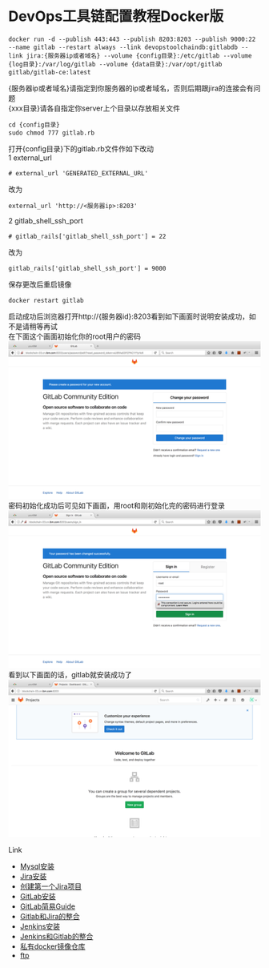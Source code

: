 # DevOps工具链配置教程Docker版
<pre><code>docker run -d --publish 443:443 --publish 8203:8203 --publish 9000:22 --name gitlab --restart always --link devopstoolchaindb:gitlabdb --link jira:{服务器ip或者域名} --volume {config目录}:/etc/gitlab --volume {log目录}:/var/log/gitlab --volume {data目录}:/var/opt/gitlab gitlab/gitlab-ce:latest
</code></pre>
{服务器ip或者域名}请指定到你服务器的ip或者域名，否则后期跟jira的连接会有问题<br>
{xxx目录}请各自指定你server上个目录以存放相关文件<br>
<pre><code>cd {config目录}
sudo chmod 777 gitlab.rb
</code></pre>
打开{config目录}下的gitlab.rb文件作如下改动<br>
1   external_url
<pre><code># external_url 'GENERATED_EXTERNAL_URL'
</code></pre>
改为
<pre><code>external_url 'http://<服务器ip>:8203'
</code></pre>
2   gitlab_shell_ssh_port
<pre><code># gitlab_rails['gitlab_shell_ssh_port'] = 22
</code></pre>
改为
<pre><code>gitlab_rails['gitlab_shell_ssh_port'] = 9000
</code></pre>
保存更改后重启镜像
<pre><code>docker restart gitlab
</code></pre>

启动成功后浏览器打开http://{服务器id}:8203看到如下画面时说明安装成功，如不是请稍等再试<br>
在下面这个画面初始化你的root用户的密码<br>
![Image text](https://raw.githubusercontent.com/k19810703/myimages/master/gitlab1.png)
密码初始化成功后可见如下画面，用root和刚初始化完的密码进行登录
![Image text](https://raw.githubusercontent.com/k19810703/myimages/master/gitlab2.png)
看到以下画面的话，gitlab就安装成功了
![Image text](https://raw.githubusercontent.com/k19810703/myimages/master/gitlab3.png)

Link
* [Mysql安装](https://github.ibm.com/wuhd/DevOpsToolChainSetupGuide/blob/master/README_Docker_mysqlinstall.md)
* [Jira安装](https://github.ibm.com/wuhd/DevOpsToolChainSetupGuide/blob/master/README_Docker_jirainstall.md)
* [创建第一个Jira项目](https://github.ibm.com/wuhd/DevOpsToolChainSetupGuide/blob/master/README_Docker_jiracreateprj.md)
* [GitLab安装](https://github.ibm.com/wuhd/DevOpsToolChainSetupGuide/blob/master/README_Docker_GitLabInstall.md)
* [GitLab简易Guide](https://github.ibm.com/wuhd/DevOpsToolChainSetupGuide/blob/master/README_Docker_GitLabUserGuide.md)
* [Gitlab和Jira的整合](https://github.ibm.com/wuhd/DevOpsToolChainSetupGuide/blob/master/README_Docker_GitLabJira.md)
* [Jenkins安装](https://github.ibm.com/wuhd/DevOpsToolChainSetupGuide/blob/master/README_Docker_Jenkins.md)
* [Jenkins和Gitlab的整合](https://github.ibm.com/wuhd/DevOpsToolChainSetupGuide/blob/master/README_Docker_JenkinsGitlab.md)
* [私有docker镜像仓库](https://github.ibm.com/wuhd/DevOpsToolChainSetupGuide/blob/master/README_Docker_DockerRegistry.md)
* [ftp](https://github.ibm.com/wuhd/DevOpsToolChainSetupGuide/blob/master/README_Docker_ftp.md)
